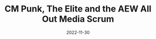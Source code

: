 ---
title: "CM Punk, The Elite and the AEW All Out Media Scrum"
date: 2022-11-30
description: "CM Punk, The Elite and the AEW All Out Media Scrum"
longDescription: >-
    RVS and R8Ted R discuss CM Punk, the Elite and the AEW All Out Media Scrum. How real was this and why does it seem like everywhere CM Punk goes he becomes a problem?
    
    Visit ProWrestlingBlack.org for all We Comin For You Cast episodes! Send questions or comments to
    WeCominForYouCast@gmail.com 
    WCFY online
    RVS: @FranchICE06
    ROD: @R8TED_R
    FB Group: https://bit.ly/3iGwOMw 
    IG: https://bit.ly/2NB17ZB 
    
    Follow SOLC Network online
    Instagram: https://bit.ly/39VL542 
    Twitter: https://bit.ly/39aL395 
    Facebook: https://bit.ly/3sQn7je 
    
    To Listen to the podcast
    Podbean https://bit.ly/3t7SDJH 
    YouTube http://bit.ly/3ouZqJU 
    Spotify http://spoti.fi/3pwZZnJ 
    Apple http://apple.co/39rwjD1 
    Stitcher http://bit.ly/3puGQ5P
duration: "0:11:51"
youtubeId: "IX-IeATkyKU"

image: "/uploads/thumbnails/IX-IeATkyKU.jpg"
tags: ["wrestling","aew"]
draft: false
---